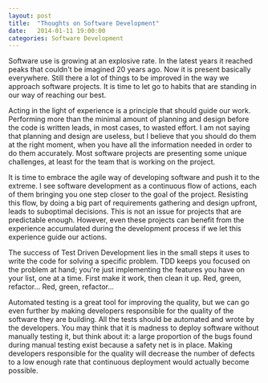 ```yaml
---
layout: post
title:  "Thoughts on Software Development"
date:   2014-01-11 19:00:00
categories: Software Development
---
```

Software use is growing at an explosive rate. In the latest years it reached peaks that couldn't be imagined 20 years ago. Now it is present basically everywhere. 
Still there a lot of things to be improved in the way we approach software projects. It is time to let go to habits that are standing in our way of reaching our best.<!--more-->

Acting in the light of experience is a principle that should guide our work. Performing more than the minimal amount of planning and design before the code is written leads, 
in most cases, to wasted effort. I am not saying that planning and design are useless, but I believe that you should do them at the right moment, when you have all the 
information needed in order to do them accurately. Most software projects are presenting some unique challenges, at least for the team that is working on the project.

It is time to embrace the agile way of developing software and push it to the extreme. I see software development as a continuous flow of actions, each of them bringing 
you one step closer to the goal of the project. Resisting this flow, by doing a big part of requirements gathering and design upfront, leads to suboptimal decisions. 
This is not an issue for projects that are predictable enough. However, even these projects can benefit from the experience accumulated during the development process 
if we let this experience guide our actions.

The success of Test Driven Development lies in the small steps it uses to write the code for solving a specific problem. TDD keeps you focused on the problem at hand; 
you're just implementing the features you have on your list, one at a time. First make it work, then clean it up. Red, green, refactor... Red, green, refactor...

Automated testing is a great tool for improving the quality, but we can go even further by making developers responsible for the quality of the software they are building. 
All the tests should be automated and wrote by the developers. You may think that it is madness to deploy software without manually testing it, but think about it: 
a large proportion of the bugs found during manual testing exist because a safety net is in place. Making developers responsible for the quality will decrease the 
number of defects to a low enough rate that continuous deployment would actually become possible.
